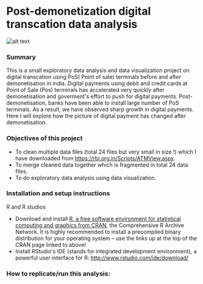 # Post-demonetization digital transcation data analysis 
![alt text](http://blog.unibulmerchantservices.com/wp-content/uploads/2011/09/POS-Terminal-Risk-Management-Rules-You-Need-to-Know.jpg)

### Summary
This is a small exploratory data analysis and data visualization project on digital transcation using PoS( Point of sale) terminals before and after demonetisation in india.
Digital payments using debit and credit cards at Point of Sale (Pos) terminals has accelerated very quickly after demonetisation and goverment's effort to push for digital payments. Post-demonetisation, banks have been able to install large number of PoS terminals. As a result, we have observed sharp growth in digital payments. Here I will explore how the picture of digital payment has changed after demonetisation. 

### Objectives of this project
* To clean multiple data files (total 24 files but very small in size !) which I have downloaded from https://rbi.org.in/Scripts/ATMView.aspx.
* To merge cleaned data together which is fragmented in total 24 data files. 
* To do exploratory data analysis using data visualization.

### Installation and setup instructions
R and R studios
 * Download and install [R, a free software environment for statistical computing and graphics from CRAN](http://www.r-project.org/), the Comprehensive R Archive Network. It is highly recommended to install a precompiled binary distribution for your operating system – use the links up at the top of the CRAN page linked to above!
 * Install RStudio's IDE (stands for integrated development environment), a powerful user interface for R: http://www.rstudio.com/ide/download/

### How to replicate/run this analysis:

 
